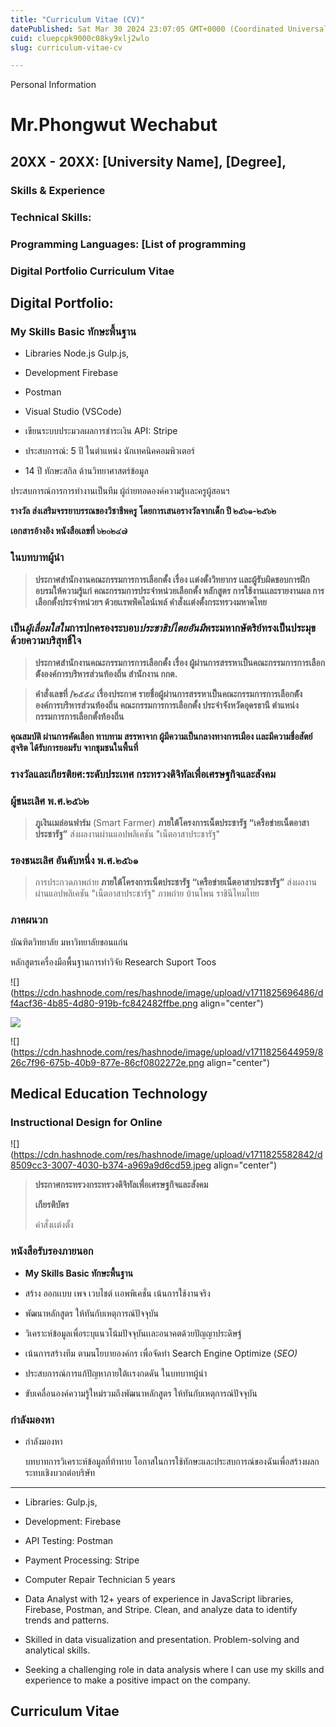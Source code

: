 ```yaml
---
title: "Curriculum Vitae (CV)"
datePublished: Sat Mar 30 2024 23:07:05 GMT+0000 (Coordinated Universal Time)
cuid: cluepcpk9000c08ky9xlj2wlo
slug: curriculum-vitae-cv

---
```


Personal Information

# Mr.Phongwut Wechabut

## 20XX - 20XX: \[University Name\], \[Degree\],

### Skills & Experience

### Technical Skills:

### Programming Languages: \[List of programming

### Digital Portfolio **Curriculum Vitae**

## Digital Portfolio:

### **My Skills Basic ทักษะพื้นฐาน**

* Libraries Node.js Gulp.js,
    
* Development Firebase
    
* Postman
    
* Visual Studio (VSCode)
    
* เขียนระบบประมวลผลการชำระเงิน API: Stripe
    
* ประสบการณ์: 5 ปี ในตำแหน่ง นักเทคนิคคอมพิวเตอร์
    
* 14 ปี ทักษะสกิล ด้านวิทยาศาสตร์ข้อมูล
    

ประสบการณ์การการทำงานเป็นทีม ผู้ถ่ายทอดองค์ความรู้เเละครูผู้สอนฯ

**รางวัล ส่งเสริมจรรยาบรรณของวิชาชีพครู โดยการเสนอรางวัลจากเด็ก ปี ๒๕๖๑-๒๕๖๒**

**เอกสารอ้างอิง หนังสือเลขที่ ๖๒๐๒๔๗**

### ในบทบาทผู้นำ

> **ประกาศสำนักงานคณะกรรมการการเลือกตั้ง เรื่อง เเต่งตั้งวิทยากร เเละผู้รับผิดชอบการฝึกอบรมให้ความรู้แก่ คณะกรรมการประจำหน่วยเลือกตั้ง หลักสูตร การใช้งานเเละรายงานผล การเลือกตั้งประจำหน่วยฯ ด้วยเเรพพิคไลน์เพล์ คำสั่งเเต่งตั้งกระทรวงมหาดไทย**

### เป็น*ผู้เลื่อมใสใน*การปกครองระบอบ*ประชาธิปไตยอันมี*พระมหากษัตริย์ทรงเป็นประมุข ด้วยความบริสุทธิ์ใจ

> **ประกาศสำนักงานคณะกรรมการการเลือกตั้ง เรื่อง ผู้ผ่านการสรรหาเป็นคณะกรรมการการเลือกต้ังองค์การบริหารส่วนท้องถิ่น สำนักงาน กกต.**

> **คำสั่งเลขที่ /๒๕๕๔ เรื่องประกาศ รายชื่อผู้ผ่านการสรรหาเป็นคณะกรรมการการเลือกต้ังองค์การบริหารส่วนท้องถิ่น คณะกรรมการการเลือกตั้ง ประจำจังหวัดอุดรธานี ตำแหน่ง กรรมการการเลือกตั้งท้องถิ่น**

**คุณสมบัติ ผ่านการคัดเลือก ทาบทาม สรรหาจาก ผู้มีความเป็นกลางทางการเมือง เเละมีความชื่อสัตย์สุจริต ได้รับการยอมรับ จากชุมชนในพื้นที่**

### **รางวัลและเกียรติยศ:ระดับประเทศ** กระทรวงดิจิทัลเพื่อเศรษฐกิจและสังคม

### **ผู้ชนะเลิศ พ.ศ.๒๕๖๒**

> **ภูเงินเมล่อนฟาร์ม** (Smart Farmer) **ภายใต้โครงการเน็ตประชารัฐ “เครือข่ายเน็ตอาสาประชารัฐ”** ส่งผลงานผ่านแอปพลิเคชัน "เน็ตอาสาประชารัฐ"

### รองชนะเลิศ อันดับหนึ่ง พ.ศ.๒๕๖๑

> การประกวดภาพถ่าย **ภายใต้โครงการเน็ตประชารัฐ “เครือข่ายเน็ตอาสาประชารัฐ”** ส่งผลงานผ่านแอปพลิเคชัน "เน็ตอาสาประชารัฐ" ภาพถ่าย บ้านโพน ราชินีไหมไทย

### ภาคผนวก

บัณฑิตวิทยาลัย มหาวิทยาลัยขอนแก่น

หลักสูตรเครื่องมือพื้นฐานการทำวิจัย Research Suport Toos

![](https://cdn.hashnode.com/res/hashnode/image/upload/v1711825696486/df4acf36-4b85-4d80-919b-fc842482ffbe.png align="center")

![]( align="center")

![](https://cdn.hashnode.com/res/hashnode/image/upload/v1711825644959/826c7f96-675b-40b9-877e-86cf0802272e.png align="center")

## **Medical Education Technology**

### **Instructional Design for Online**

![](https://cdn.hashnode.com/res/hashnode/image/upload/v1711825582842/d8509cc3-3007-4030-b374-a969a9d6cd59.jpeg align="center")

> **ประกาศกระทรวงกระทรวงดิจิทัลเพื่อเศรษฐกิจและสังคม**
> 
> **เกียรติบัตร**
> 
> คำสั่งเเต่งตั้ง

### หนังสือรับรองภายนอก

* **My Skills Basic ทักษะพื้นฐาน**
    
* สร้าง ออกเเบบ เพจ เวบไชต์ เเอพพิเคชั่น เน้นการใช้งานจริง
    
* พัฒนาหลักสูตร ให้ทันกับเหตุการณ์ปัจจุบัน
    
* วิเคราะห์ข้อมูลเพื่อระบุแนวโน้มปัจจุบันเเละอนาคตด้วยปัญญาประดิษฐ์
    
* เน้นการสร้างทีม ตามนโยบายองค์กร เพื่อจัดทำ Search Engine Optimize (*SEO)*
    
* ประสบการณ์การแก้ปัญหาภายใต้เเรงกดดัน ในบทบาทผู้นำ
    
* ขับเคลื่อนองค์ความรู้ใหม่รวมถึงพัฒนาหลักสูตร ให้ทันกับเหตุการณ์ปัจจุบัน
    

### กำลังมองหา

* กำลังมองหา
    
    บทบาทการวิเคราะห์ข้อมูลที่ท้าทาย โอกาสในการใช้ทักษะและประสบการณ์ของฉันเพื่อสร้างผลกระทบเชิงบวกต่อบริษัท
    

---

* Libraries: Gulp.js,
    
* Development: Firebase
    
* API Testing: Postman
    
* Payment Processing: Stripe
    
* Computer Repair Technician 5 years
    
* Data Analyst with 12+ years of experience in JavaScript libraries, Firebase, Postman, and Stripe. Clean, and analyze data to identify trends and patterns.
    
* Skilled in data visualization and presentation. Problem-solving and analytical skills.
    
* Seeking a challenging role in data analysis where I can use my skills and experience to make a positive impact on the company.
    

## **Curriculum Vitae**